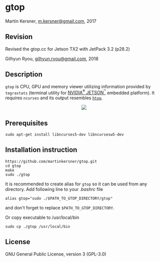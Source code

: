 
# gtop
Martin Kersner, <m.kersner@gmail.com>, 2017

## Revision
Revised the gtop.cc for Jetson TX2 with JetPack 3.2 (p28.2)

Gilhyun Ryou, <gilhyun.ryou@gmail.com>, 2018

## Description
`gtop` is CPU, GPU and memory viewer utilizing information provided by `tegrastats` (terminal utility for [NVIDIA<sup>&reg;</sup> JETSON<sup>&trade;</sup>](http://www.nvidia.com/object/embedded-systems-dev-kits-modules.html) embedded platform). It requires `ncurses` and its output resembles [`htop`](https://github.com/hishamhm/htop).

<p align=center>
<img src="http://i.imgur.com/oMHuVSX.png" align="center"/>
</p>

## Prerequisites
```
sudo apt-get install libncurses5-dev libncursesw5-dev
```

## Installation instruction
```
https://github.com/martinkersner/gtop.git
cd gtop
make
sudo ./gtop
```

It is recommended to create alias for `gtop` so it can be used from any directory. Add following line to your *.bashrc* file
```
alias gtop="sudo ./$PATH_TO_GTOP_DIRECTORY/gtop"
```
 and don't forget to replace `$PATH_TO_GTOP_DIRECTORY`.

Or copy executable to /usr/local/bin
```
sudo cp ./gtop /usr/local/bin
```

## License

GNU General Public License, version 3 (GPL-3.0)
